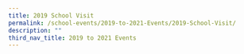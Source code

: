```yaml
---
title: 2019 School Visit
permalink: /school-events/2019-to-2021-Events/2019-School-Visit/
description: ""
third_nav_title: 2019 to 2021 Events
---
```

